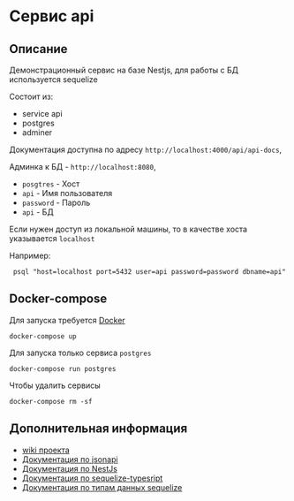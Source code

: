 # Сервис api

## Описание
Демонстрационный сервис на базе Nestjs, для работы с БД используется sequelize

Состоит из:

- service api
- postgres
- adminer

Документация доступна по адресу `http://localhost:4000/api/api-docs`, 

Админка к БД - `http://localhost:8080`, 

- `posgtres` - Хост 
- `api` - Имя пользователя
- `password` - Пароль
- `api` - БД 

Если нужен доступ из локальной машины, то в качестве хоста указывается `localhost`

Например:
```shell
 psql "host=localhost port=5432 user=api password=password dbname=api"
```
## Docker-compose

Для запуска требуется [Docker](https://docs.docker.com/engine/install/)

```shell
docker-compose up
```

Для запуска только сервиса `postgres`

```shell
docker-compose run postgres
```

Чтобы удалить сервисы

```shell
docker-compose rm -sf
```


## Дополнительная информация
- [wiki проекта](https://github.com/WcAmbros/api/wiki)
- [Документация по jsonapi](https://jsonapi.org/)
- [Документация по NestJs](https://docs.nestjs.com)
- [Документация по sequelize-typesript](https://github.com/RobinBuschmann/sequelize-typescript#column)
- [Документация по типам данных sequelize](https://sequelize.org/v7/manual/model-basics.html#data-types)